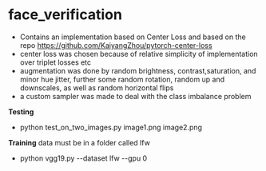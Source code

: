 # face_verification

- Contains an implementation based on Center Loss and based on the repo https://github.com/KaiyangZhou/pytorch-center-loss
- center loss was chosen because of relative simplicity of implementation over triplet losses etc
- augmentation was done by random brightness, contrast,saturation, and minor hue jitter, further some random rotation, random up and downscales, 
as well as random horizontal flips
- a custom sampler was made to deal with the class imbalance problem

**Testing**

- python test_on_two_images.py image1.png image2.png

**Training**
data must be in a folder called lfw
- python vgg19.py --dataset lfw --gpu 0
